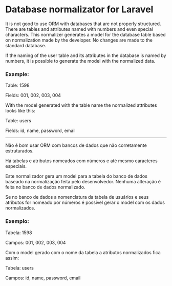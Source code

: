 # Database normalizator for Laravel

It is not good to use ORM with databases that are not properly structured.
There are tables and attributes named with numbers and even special characters.
This normalizer generates a model for the database table based on normalization made by the developer. No changes are made to the standard database.

If the naming of the user table and its attributes in the database is named by numbers, it is possible to generate the model with the normalized data. 

### Example:

Table: 1598 

Fields: 001, 002, 003, 004 

With the model generated with the table name the normalized attributes looks like this: 

Table: users 

Fields: id, name, password, email

__________________________________________________________________________

Não é bom usar ORM com bancos de dados que não corretamente estruturados. 

Há tabelas e atributos nomeados com números e até mesmo caracteres especiais. 

Este normalizador gera um model para a tabela do banco de dados baseado na normalização feita pelo desenvolvedor. Nenhuma alteração é feita no banco de dados normalizado. 

Se no banco de dados a nomenclatura da tabela de usuários e seus atributos for nomeado por números é possível gerar o model com os dados normalizados. 

### Exemplo: 

Tabela: 1598 

Campos: 001, 002, 003, 004 

Com o model gerado com o nome da tabela a atributos normalizados fica assim: 

Tabela: users 

Campos: id, name, password, email

